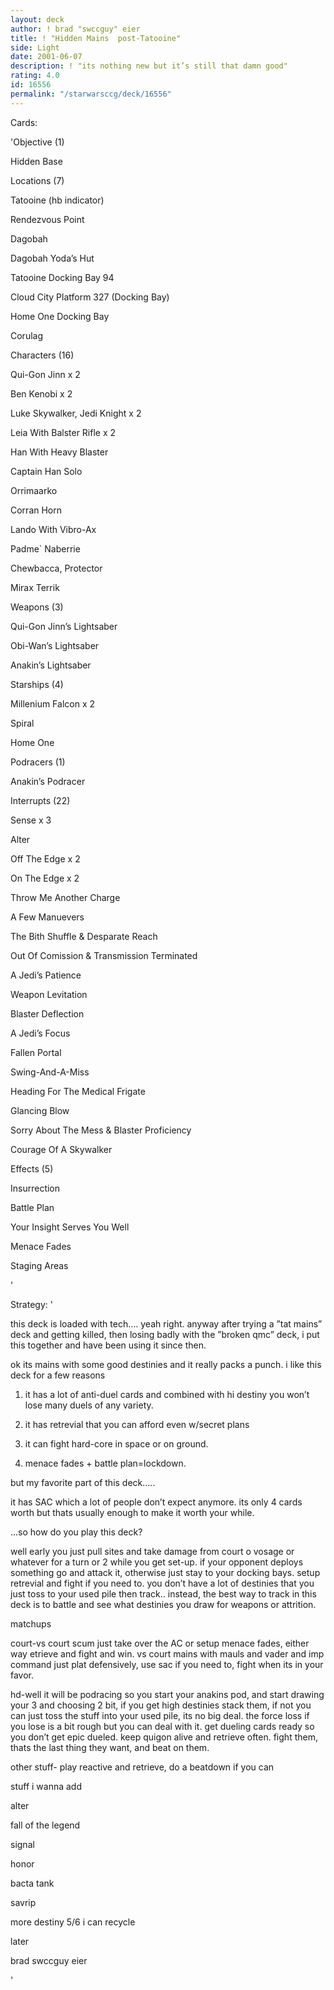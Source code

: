 ```yaml
---
layout: deck
author: ! brad "swccguy" eier
title: ! "Hidden Mains  post-Tatooine"
side: Light
date: 2001-06-07
description: ! "its nothing new but it’s still that damn good"
rating: 4.0
id: 16556
permalink: "/starwarsccg/deck/16556"
---
```

Cards: 

'Objective (1)

Hidden Base


Locations (7)

Tatooine (hb indicator)

Rendezvous Point

Dagobah

Dagobah Yoda’s Hut

Tatooine Docking Bay 94

Cloud City Platform 327 (Docking Bay)

Home One Docking Bay

Corulag


Characters (16)

Qui-Gon Jinn x 2

Ben Kenobi x 2

Luke Skywalker, Jedi Knight x 2

Leia With Balster Rifle x 2

Han With Heavy Blaster

Captain Han Solo

Orrimaarko

Corran Horn

Lando With Vibro-Ax

Padme` Naberrie

Chewbacca, Protector

Mirax Terrik


Weapons (3)

Qui-Gon Jinn’s Lightsaber

Obi-Wan’s Lightsaber

Anakin’s Lightsaber


Starships (4)

Millenium Falcon x 2

Spiral

Home One


Podracers (1)

Anakin’s Podracer


Interrupts (22)

Sense x 3

Alter

Off The Edge x 2

On The Edge x 2

Throw Me Another Charge

A Few Manuevers

The Bith Shuffle & Desparate Reach

Out Of Comission & Transmission Terminated

A Jedi’s Patience

Weapon Levitation

Blaster Deflection

A Jedi’s Focus

Fallen Portal

Swing-And-A-Miss

Heading For The Medical Frigate

Glancing Blow

Sorry About The Mess & Blaster Proficiency

Courage Of A Skywalker


Effects (5)

Insurrection

Battle Plan

Your Insight Serves You Well

Menace Fades

Staging Areas




'

Strategy: '

this deck is loaded with tech.... yeah right.  anyway after trying a ”tat mains” deck and getting killed, then losing badly with the ”broken qmc” deck, i put this together and have been using it since then.


ok its mains with some good destinies and it really packs a punch. i like this deck for a few reasons

1. it has a lot of anti-duel cards and combined with hi destiny you won’t lose many duels of any variety.  

2. it has retrevial that you can afford even w/secret plans

3. it can fight hard-core in space or on ground.

4. menace fades + battle plan=lockdown.

but my favorite part of this deck.....

it has SAC which a lot of people don’t expect anymore. its only 4 cards worth but thats usually enough to make it worth your while.


...so how do you play this deck?

well early you just pull sites and take damage from court o vosage or whatever for a turn or 2 while you get set-up.  if your opponent deploys something go and attack it, otherwise just stay to your docking bays.  setup retrevial and fight if you need to.  you don’t have a lot of destinies that you just toss to your used pile then track.. instead, the best way to track in this deck is to battle and see what destinies you draw for weapons or attrition.  


matchups

court-vs court scum just take over the AC or setup menace fades, either way etrieve and fight and win.  vs court mains with mauls and vader and imp command just plat defensively, use sac if you need to, fight when its in your favor.


hd-well it will be podracing so you start your anakins pod, and start drawing your 3 and choosing 2 bit, if you get high destinies stack them, if not you can just toss the stuff into your used pile, its no big deal.  the force loss if you lose is a bit rough but you can deal with it.  get dueling cards ready so you don’t get epic dueled.  keep quigon alive and retrieve often.  fight them, thats the last thing they want, and beat on them.


other stuff- play reactive and retrieve, do a beatdown if you can



stuff i wanna add

alter

fall of the legend

signal

honor

bacta tank

savrip

more destiny 5/6 i can recycle


later

brad swccguy eier

'
